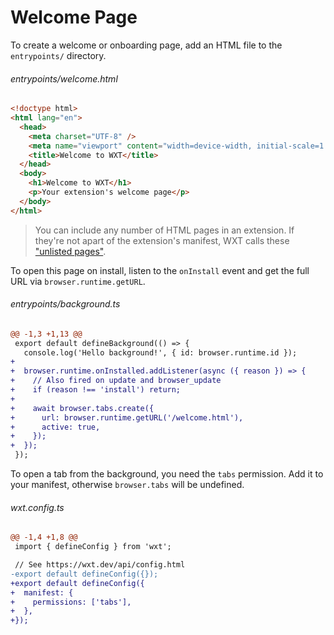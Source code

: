 <!-- Generated by scripts/generate-diffs.ts -->

# Welcome Page

To create a welcome or onboarding page, add an HTML file to the `entrypoints/` directory.

###### entrypoints/welcome.html

```html
<!doctype html>
<html lang="en">
  <head>
    <meta charset="UTF-8" />
    <meta name="viewport" content="width=device-width, initial-scale=1.0" />
    <title>Welcome to WXT</title>
  </head>
  <body>
    <h1>Welcome to WXT</h1>
    <p>Your extension's welcome page</p>
  </body>
</html>
```

> You can include any number of HTML pages in an extension. If they're not apart of the extension's manifest, WXT calls these ["unlisted pages"](https://wxt.dev/entrypoints/unlisted-pages.html).

To open this page on install, listen to the `onInstall` event and get the full URL via `browser.runtime.getURL`.

###### entrypoints/background.ts

```diff
@@ -1,3 +1,13 @@
 export default defineBackground(() => {
   console.log('Hello background!', { id: browser.runtime.id });
+
+  browser.runtime.onInstalled.addListener(async ({ reason }) => {
+    // Also fired on update and browser_update
+    if (reason !== 'install') return;
+
+    await browser.tabs.create({
+      url: browser.runtime.getURL('/welcome.html'),
+      active: true,
+    });
+  });
 });
```

To open a tab from the background, you need the `tabs` permission. Add it to your manifest, otherwise `browser.tabs` will be undefined.

###### wxt.config.ts

```diff
@@ -1,4 +1,8 @@
 import { defineConfig } from 'wxt';

 // See https://wxt.dev/api/config.html
-export default defineConfig({});
+export default defineConfig({
+  manifest: {
+    permissions: ['tabs'],
+  },
+});
```
